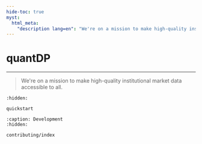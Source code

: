 ```yaml
---
hide-toc: true
myst:
  html_meta:
    "description lang=en": "We're on a mission to make high-quality institutional market data accessible to all."
---
```


# quantDP
---
> We're on a mission to make high-quality institutional market data accessible to all.



```{toctree}
:hidden:

quickstart
```

```{toctree}
:caption: Development
:hidden:

contributing/index
```